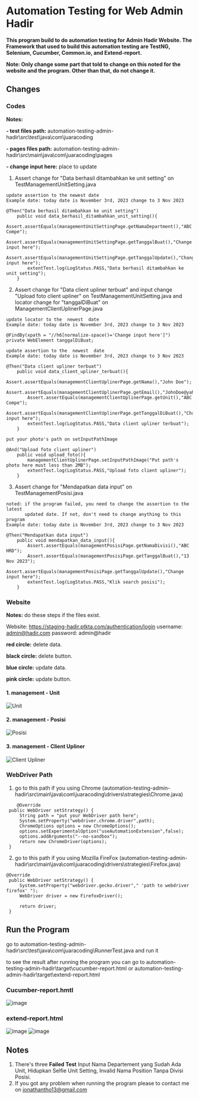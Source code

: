 # Automation Testing for Web Admin Hadir

**This program build to do automation testing for Admin Hadir Website. The Framework that used to build this automation testing are TestNG, Selenium, Cucumber, Common.io, and Extend-report.**

**Note: Only change some part that told to change on this noted for the website and the program. Other than that, do not change it.**

## Changes
### Codes
**Notes:**

**- test files path:** automation-testing-admin-hadir\src\test\java\com\juaracoding    

**- pages files path:** automation-testing-admin-hadir\src\main\java\com\juaracoding\pages

**- change input here:** place to update

1. Assert change for "Data berhasil ditambahkan ke unit setting" on TestManagementUnitSetting.java
```
update assertion to the newest date
Example date: today date is November 3rd, 2023 change to 3 Nov 2023

@Then("Data berhasil ditambahkan ke unit setting")
    public void data_berhasil_ditambahkan_unit_setting(){
        Assert.assertEquals(managementUnitSettingPage.getNamaDepartment(),"ABC Compe");
        Assert.assertEquals(managementUnitSettingPage.getTanggalBuat(),"Change input here");
        Assert.assertEquals(managementUnitSettingPage.getTanggalUpdate(),"Change input here");
        extentTest.log(LogStatus.PASS,"Data berhasil ditambahkan ke unit setting");
    }
```
2. Assert change for "Data client upliner terbuat" and input change "Upload foto client upliner" on TestManagementUnitSetting.java and locator change for "tanggalDiBuat" on ManagementClientUplinerPage.java
```
update locator to the  newest  date
Example date: today date is November 3rd, 2023 change to 3 Nov 2023

@FindBy(xpath = "//h6[normalize-space()='Change input here']")
private WebElement tanggalDiBuat;
```
```
update assertion to the  newest  date
Example date: today date is November 3rd, 2023 change to 3 Nov 2023

@Then("Data client upliner terbuat")
    public void data_client_upliner_terbuat(){
        Assert.assertEquals(managementClientUplinerPage.getNama(),"John Doe");
        Assert.assertEquals(managementClientUplinerPage.getEmail(),"JohnDoe@yahoo.com");
        Assert.assertEquals(managementClientUplinerPage.getUnit(),"ABC Compe");
        Assert.assertEquals(managementClientUplinerPage.getTanggalDiBuat(),"Change input here");
        extentTest.log(LogStatus.PASS,"Data client upliner terbuat");
    }
```
```
put your photo's path on setInputPathImage

@And("Upload foto client upliner")
    public void upload_foto(){
        managementClientUplinerPage.setInputPathImage("Put path's photo here must less than 2MB");
        extentTest.log(LogStatus.PASS,"Upload foto client upliner");
    }
```

3. Assert change for "Mendapatkan data input" on TestManagementPosisi.java
```
noted: if the program failed, you need to change the assertion to the latest        
       updated date. If not, don't need to change anything to this program
Example date: today date is November 3rd, 2023 change to 3 Nov 2023

@Then("Mendapatkan data input")
    public void mendapatkan_data_input(){
        Assert.assertEquals(managementPosisiPage.getNamaDivisi(),"ABC HRD");
        Assert.assertEquals(managementPosisiPage.getTanggalBuat(),"13 Nov 2023");
        Assert.assertEquals(managementPosisiPage.getTanggalUpdate(),"Change input here");
        extentTest.log(LogStatus.PASS,"Klik search posisi");
    }
```
### Website
**Notes:** do these steps if the files exist. 

Website: https://staging-hadir.ptkta.com/authentication/login username: admin@hadir.com password: admin@hadir

**red circle:** delete data.

**black circle:** delete button.

**blue circle:** update data.

**pink circle:** update button.

#### 1. management - Unit
![Unit](https://github.com/Jonathantho1/automation-testing-admin-hadir/assets/98079109/d4ce8849-d1ed-40d9-bd00-69e73fd6edf5)

#### 2. management - Posisi
![Posisi](https://github.com/Jonathantho1/automation-testing-admin-hadir/assets/98079109/7018eb8c-8598-40e6-bde7-d908b699f149)

#### 3. management - Client Upliner
![Client Upliner](https://github.com/Jonathantho1/automation-testing-admin-hadir/assets/98079109/595efef6-ad67-4aee-940f-dcc5b893ee46)

### WebDriver Path
   1. go to this path if you using Chrome (automation-testing-admin-hadir\src\main\java\com\juaracoding\drivers\strategies\Chrome.java)
   ```
       @Override
    public WebDriver setStrategy() {
        String path = "put your WebDriver path here";
        System.setProperty("webdriver.chrome.driver",path);
        ChromeOptions options = new ChromeOptions();
        options.setExperimentalOption("useAutomationExtension",false);
        options.addArguments("--no-sandbox");
        return new ChromeDriver(options);
    }
   ```
   2. go to this path if you using Mozilla FireFox (automation-testing-admin-hadir\src\main\java\com\juaracoding\drivers\strategies\Firefox.java)
   ```
   @Override
    public WebDriver setStrategy() {
        System.setProperty("webdriver.gecko.driver"," 'path to webdriver firefox' ");
        WebDriver driver = new FirefoxDriver();

        return driver;
    }
   ```
## Run the Program
go to automation-testing-admin-hadir\src\test\java\com\juaracoding\RunnerTest.java and run it

to see the result after running the program you can go to automation-testing-admin-hadir\target\cucumber-report.html or automation-testing-admin-hadir\target\extend-report.html

### Cucumber-report.hmtl
![image](https://github.com/Jonathantho1/automation-testing-admin-hadir/assets/98079109/6ffd7f2f-44fc-4355-8580-ad7e9c3cc2b3)
### extend-report.html
![image](https://github.com/Jonathantho1/automation-testing-admin-hadir/assets/98079109/cbf2216f-ba86-4ee0-8ab6-d70a7f5f1bbb)
![image](https://github.com/Jonathantho1/automation-testing-admin-hadir/assets/98079109/cd9f1755-011c-41b3-a5d8-a90c2da20e35)

## Notes
1. There's three **Failed Test** Input Nama Departement yang Sudah Ada Unit, Hidupkan Selfie Unit Setting, Invalid Nama Position Tanpa Divisi Posisi.
2. If you got any problem when running the program please to contact me on jonathantho13@gmail.com

   
